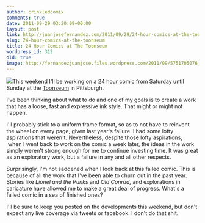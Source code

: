 ```yaml
---
author: crinkledcomix
comments: true
date: 2011-09-29 03:20:09+00:00
layout: post
link: http://juanjosefernandez.com/2011/09/29/24-hour-comics-at-the-toonseum/
slug: 24-hour-comics-at-the-toonseum
title: 24 Hour Comics at The Toonseum
wordpress_id: 312
old: true
image: http://fernandezjuanjose.files.wordpress.com/2011/09/5751705076_0b11451296_b.jpg
---
```


[![](http://fernandezjuanjose.files.wordpress.com/2011/09/5751705076_0b11451296_b.jpg)](http://fernandezjuanjose.files.wordpress.com/2011/09/5751705076_0b11451296_b.jpg)This weekend I'll be working on a 24 hour comic from Saturday until Sunday at the [Toonseum](http://en.wikipedia.org/wiki/The_ToonSeum) in Pittsburgh.

I've been thinking about what to do and one of my goals is to create a work that has a loose, fast and expressive ink style. That might or might not happen.

I'll probably stick to a uniform frame format, so as to not have to reinvent the wheel on every page, given last year's failure. I had some lofty aspirations that weren't. Nevertheless, despite those lofty aspirations,  when I went back to work on the comic a week later, the ideas in the work simply weren't strong enough for me to continue investing time. It was great as an exploratory work, but a failure in any and all other respects.

Surprisingly, I'm not saddened when I look back at this failed comic. This is because of all the work that I've been able to churn out in the past year. Stories like _Lionel and the Punks_ and _Old Conrad,_ and explorations in caricature have allowed me to make a great deal of progress. What's a failed comic in a sea of finished ones?

I'll be sure to keep you posted on the developments this weekend, but don't expect any live coverage via tweets or facebook. I don't do that shit.
